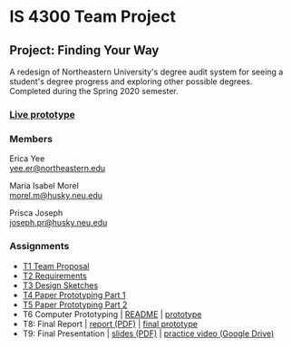 # IS 4300 Team Project

## Project: Finding Your Way
A redesign of Northeastern University's degree audit system for seeing a student's degree progress and exploring other possible degrees. Completed during the Spring 2020 semester.

### [Live prototype](https://ericayee.com/hci/)

### Members
Erica Yee  
yee.er@northeastern.edu

Maria Isabel Morel  
morel.m@husky.neu.edu

Prisca Joseph  
joseph.pr@husky.neu.edu

### Assignments
* [T1 Team Proposal](assignments/T1-JosephMorelYee.pdf)
* [T2 Requirements](assignments/T2-JosephMorelYee.pdf)
* [T3 Design Sketches](assignments/T3-JosephMorelYee.pdf)
* [T4 Paper Prototyping Part 1](assignments/T4-JosephMorelYee.pdf)
* [T5 Paper Prototyping Part 2](assignments/T5-JosephMorelYee.pdf)
* T6 Computer Prototyping | [README](T6_README.md) | [prototype](https://ericayee.com/hci-t6/)
* T8: Final Report | [report (PDF)](assignments/T8-JosephMorelYee.pdf) | [final prototype](https://ericayee.com/hci/)
* T9: Final Presentation | [slides (PDF)](assignments/T9-JosephMorelYee-Slides.pdf) | [practice video (Google Drive)](https://drive.google.com/file/d/1Osqfm6pZVdbxGTrnMwV8mCCta36F9yQ7/view)
